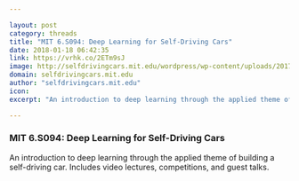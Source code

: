 ```yaml
---

layout: post
category: threads
title: "MIT 6.S094: Deep Learning for Self-Driving Cars"
date: 2018-01-18 06:42:35
link: https://vrhk.co/2ETm9sJ
image: http://selfdrivingcars.mit.edu/wordpress/wp-content/uploads/2017/12/share_image.png
domain: selfdrivingcars.mit.edu
author: "selfdrivingcars.mit.edu"
icon: 
excerpt: "An introduction to deep learning through the applied theme of building a self-driving car. Includes video lectures, competitions, and guest talks."

---
```


### MIT 6.S094: Deep Learning for Self-Driving Cars

An introduction to deep learning through the applied theme of building a self-driving car. Includes video lectures, competitions, and guest talks.